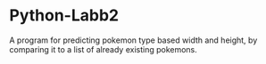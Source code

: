 # Python-Labb2

A program for predicting pokemon type based width and height,
by comparing it to a list of already existing pokemons.